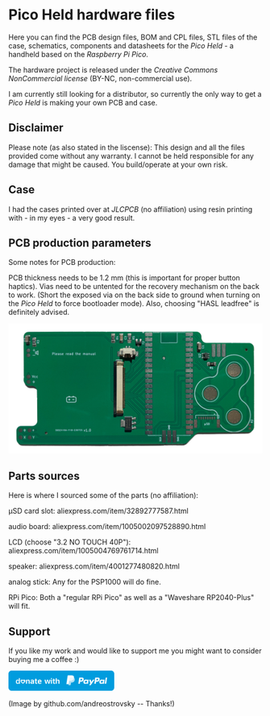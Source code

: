 
# Pico Held hardware files

Here you can find the PCB design files, BOM and CPL files, STL files of the case, schematics, components and datasheets for the *Pico Held* - a handheld based on the *Raspberry Pi Pico*.

The hardware project is released under the *Creative Commons NonCommercial license* (BY-NC, non-commercial use).

I am currently still looking for a distributor, so currently the only way to get a *Pico Held* is making your own PCB and case.

## Disclaimer

Please note (as also stated in the liscense): This design and all the files provided come without any warranty. I cannot be held responsible for any damage that might be caused. You build/operate at your own risk.

## Case

I had the cases printed over at *JLCPCB* (no affiliation) using resin printing with - in my eyes - a very good result.

## PCB production parameters

Some notes for PCB production:

PCB thickness needs to be 1.2 mm (this is important for proper button haptics). Vias need to be untented for the recovery mechanism on the back to work. (Short the exposed via on the back side to ground when turning on the *Pico Held* to force bootloader mode).
Also, choosing "HASL leadfree" is definitely advised.

![PCB assembled](board/board_assembled_photo.jpg)

## Parts sources

Here is where I sourced some of the parts (no affiliation):

µSD card slot:
aliexpress.com/item/32892777587.html

audio board:
aliexpress.com/item/1005002097528890.html

LCD (choose "3.2 NO TOUCH 40P"):
aliexpress.com/item/1005004769761714.html

speaker:
aliexpress.com/item/4001277480820.html

analog stick:
Any for the PSP1000 will do fine.

RPi Pico:
Both a "regular RPi Pico" as well as a "Waveshare RP2040-Plus" will fit.

## Support

If you like my work and would like to support me you might want to consider buying me a coffee :)

<a href="https://paypal.me/kammerdaniel/"><img src="blue.svg" height="40"></a>  

(Image by github.com/andreostrovsky -- Thanks!)
